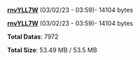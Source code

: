 [**rnvYLL7W**](/data/rnvYLL7W.txt) (03/02/23 - 03:59)- 14104 bytes

[**rnvYLL7W**](/data/rnvYLL7W.txt) (03/02/23 - 03:59)- 14104 bytes

**Total Datas**: 7972

**Total Size**: 53.49 MB / 53.5 MB
